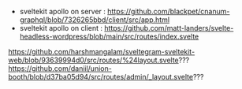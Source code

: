 - sveltekit apollo on server : https://github.com/blackpet/cnanum-graphql/blob/7326265bbd/client/src/app.html
- sveltekit apollo on client : https://github.com/matt-landers/svelte-headless-wordpress/blob/main/src/routes/index.svelte

https://github.com/harshmangalam/sveltegram-sveltekit-web/blob/93639994d0/src/routes/%24layout.svelte???
https://github.com/daniil/union-booth/blob/d37ba05d94/src/routes/admin/_layout.svelte???
